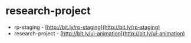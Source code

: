 # research-project

- rp-staging - [http://bit.ly/rp-staging](http://bit.ly/rp-staging)
- research-project - [http://bit.ly/ui-animation](http://bit.ly/ui-animation)
